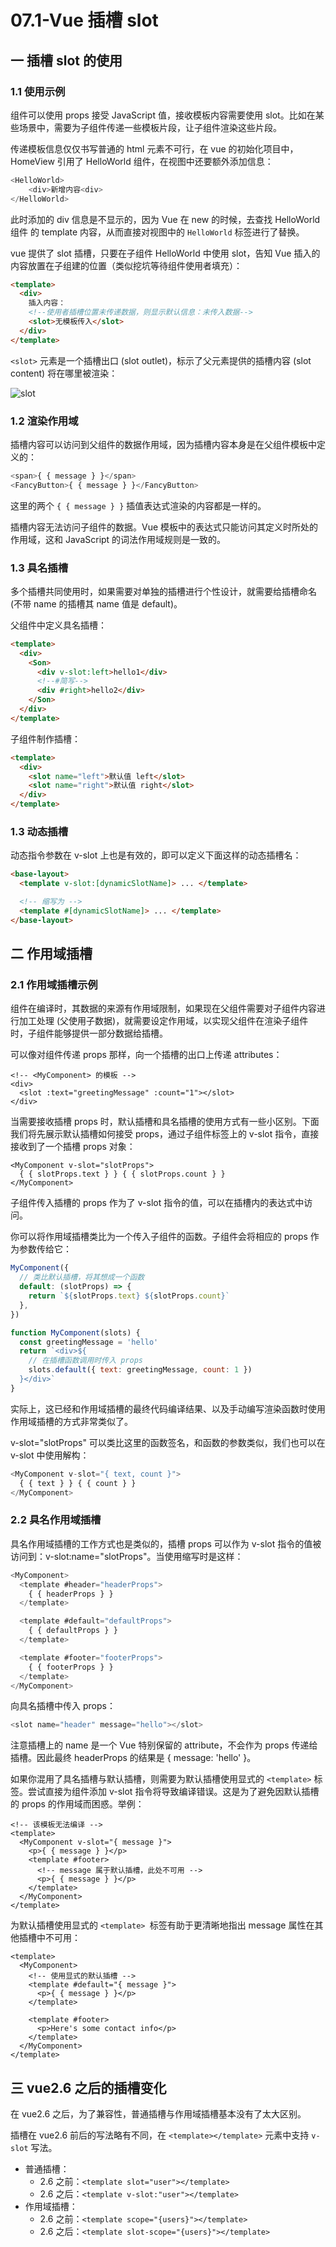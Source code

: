 # 07.1-Vue 插槽 slot

## 一 插槽 slot 的使用

### 1.1 使用示例

组件可以使用 props 接受 JavaScript 值，接收模板内容需要使用 slot。比如在某些场景中，需要为子组件传递一些模板片段，让子组件渲染这些片段。

传递模板信息仅仅书写普通的 html 元素不可行，在 vue 的初始化项目中，HomeView 引用了 HelloWorld 组件，在视图中还要额外添加信息：

```js
<HelloWorld>
    <div>新增内容<div>
</HelloWorld>
```

此时添加的 div 信息是不显示的，因为 Vue 在 new 的时候，去查找 HelloWorld 组件 的 template 内容，从而直接对视图中的 `HelloWorld` 标签进行了替换。

vue 提供了 slot 插槽，只要在子组件 HelloWorld 中使用 slot，告知 Vue 插入的内容放置在子组建的位置（类似挖坑等待组件使用者填充）：

```html
<template>
  <div>
    插入内容：
    <!--使用者插槽位置未传递数据，则显示默认信息：未传入数据-->
    <slot>无模板传入</slot>
  </div>
</template>
```

`<slot>` 元素是一个插槽出口 (slot outlet)，标示了父元素提供的插槽内容 (slot content) 将在哪里被渲染：

![slot](../images/vue/slot.png)

### 1.2 渲染作用域

插槽内容可以访问到父组件的数据作用域，因为插槽内容本身是在父组件模板中定义的：

```js
<span>{ { message } }</span>
<FancyButton>{ { message } }</FancyButton>
```

这里的两个 `{ { message } }` 插值表达式渲染的内容都是一样的。

插槽内容无法访问子组件的数据。Vue 模板中的表达式只能访问其定义时所处的作用域，这和 JavaScript 的词法作用域规则是一致的。

### 1.3 具名插槽

多个插槽共同使用时，如果需要对单独的插槽进行个性设计，就需要给插槽命名 (不带 name 的插槽其 name 值是 default)。

父组件中定义具名插槽：

```html
<template>
  <div>
    <Son>
      <div v-slot:left>hello1</div>
      <!--#简写-->
      <div #right>hello2</div>
    </Son>
  </div>
</template>
```

子组件制作插槽：

```html
<template>
  <div>
    <slot name="left">默认值 left</slot>
    <slot name="right">默认值 right</slot>
  </div>
</template>
```

### 1.3 动态插槽

动态指令参数在 v-slot 上也是有效的，即可以定义下面这样的动态插槽名：

```html
<base-layout>
  <template v-slot:[dynamicSlotName]> ... </template>

  <!-- 缩写为 -->
  <template #[dynamicSlotName]> ... </template>
</base-layout>
```

## 二 作用域插槽

### 2.1 作用域插槽示例

组件在编译时，其数据的来源有作用域限制，如果现在父组件需要对子组件内容进行加工处理 (父使用子数据)，就需要设定作用域，以实现父组件在渲染子组件时，子组件能够提供一部分数据给插槽。

可以像对组件传递 props 那样，向一个插槽的出口上传递 attributes：

```vue
<!-- <MyComponent> 的模板 -->
<div>
  <slot :text="greetingMessage" :count="1"></slot>
</div>
```

当需要接收插槽 props 时，默认插槽和具名插槽的使用方式有一些小区别。下面我们将先展示默认插槽如何接受 props，通过子组件标签上的 v-slot 指令，直接接收到了一个插槽 props 对象：

```vue
<MyComponent v-slot="slotProps">
  { { slotProps.text } } { { slotProps.count } }
</MyComponent>
```

子组件传入插槽的 props 作为了 v-slot 指令的值，可以在插槽内的表达式中访问。

你可以将作用域插槽类比为一个传入子组件的函数。子组件会将相应的 props 作为参数传给它：

```js
MyComponent({
  // 类比默认插槽，将其想成一个函数
  default: (slotProps) => {
    return `${slotProps.text} ${slotProps.count}`
  },
})

function MyComponent(slots) {
  const greetingMessage = 'hello'
  return `<div>${
    // 在插槽函数调用时传入 props
    slots.default({ text: greetingMessage, count: 1 })
  }</div>`
}
```

实际上，这已经和作用域插槽的最终代码编译结果、以及手动编写渲染函数时使用作用域插槽的方式非常类似了。

v-slot="slotProps" 可以类比这里的函数签名，和函数的参数类似，我们也可以在 v-slot 中使用解构：

```js
<MyComponent v-slot="{ text, count }">
  { { text } } { { count } }
</MyComponent>
```

### 2.2 具名作用域插槽

具名作用域插槽的工作方式也是类似的，插槽 props 可以作为 v-slot 指令的值被访问到：v-slot:name="slotProps"。当使用缩写时是这样：

```js
<MyComponent>
  <template #header="headerProps">
    { { headerProps } }
  </template>

  <template #default="defaultProps">
    { { defaultProps } }
  </template>

  <template #footer="footerProps">
    { { footerProps } }
  </template>
</MyComponent>
```

向具名插槽中传入 props：

```js
<slot name="header" message="hello"></slot>
```

注意插槽上的 name 是一个 Vue 特别保留的 attribute，不会作为 props 传递给插槽。因此最终 headerProps 的结果是 { message: 'hello' }。

如果你混用了具名插槽与默认插槽，则需要为默认插槽使用显式的 `<template>` 标签。尝试直接为组件添加 v-slot 指令将导致编译错误。这是为了避免因默认插槽的 props 的作用域而困惑。举例：

```vue
<!-- 该模板无法编译 -->
<template>
  <MyComponent v-slot="{ message }">
    <p>{ { message } }</p>
    <template #footer>
      <!-- message 属于默认插槽，此处不可用 -->
      <p>{ { message } }</p>
    </template>
  </MyComponent>
</template>
```

为默认插槽使用显式的 `<template> `标签有助于更清晰地指出 message 属性在其他插槽中不可用：

```vue
<template>
  <MyComponent>
    <!-- 使用显式的默认插槽 -->
    <template #default="{ message }">
      <p>{ { message } }</p>
    </template>

    <template #footer>
      <p>Here's some contact info</p>
    </template>
  </MyComponent>
</template>
```

## 三 vue2.6 之后的插槽变化

在 vue2.6 之后，为了兼容性，普通插槽与作用域插槽基本没有了太大区别。

插槽在 vue2.6 前后的写法略有不同，在 `<template></template>` 元素中支持 `v-slot` 写法。

- 普通插槽：
  - 2.6 之前：`<template slot="user"></template>`
  - 2.6 之后：`<template v-slot:"user"></template>`
- 作用域插槽：
  - 2.6 之前：`<template scope="{users}"></template>`
  - 2.6 之后：`<template slot-scope="{users}"></template>`
